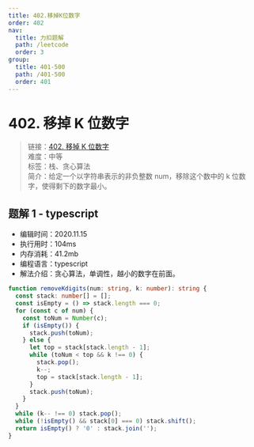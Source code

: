 ```yaml
---
title: 402.移掉K位数字
order: 402
nav:
  title: 力扣题解
  path: /leetcode
  order: 3
group:
  title: 401-500
  path: /401-500
  order: 401
---
```


# 402. 移掉 K 位数字

> 链接：[402. 移掉 K 位数字](https://leetcode-cn.com/problems/remove-k-digits/)  
> 难度：中等  
> 标签：栈、贪心算法  
> 简介：给定一个以字符串表示的非负整数 num，移除这个数中的 k 位数字，使得剩下的数字最小。

## 题解 1 - typescript

- 编辑时间：2020.11.15
- 执行用时：104ms
- 内存消耗：41.2mb
- 编程语言：typescript
- 解法介绍：贪心算法，单调性，越小的数字在前面。

```typescript
function removeKdigits(num: string, k: number): string {
  const stack: number[] = [];
  const isEmpty = () => stack.length === 0;
  for (const c of num) {
    const toNum = Number(c);
    if (isEmpty()) {
      stack.push(toNum);
    } else {
      let top = stack[stack.length - 1];
      while (toNum < top && k !== 0) {
        stack.pop();
        k--;
        top = stack[stack.length - 1];
      }
      stack.push(toNum);
    }
  }
  while (k-- !== 0) stack.pop();
  while (!isEmpty() && stack[0] === 0) stack.shift();
  return isEmpty() ? '0' : stack.join('');
}
```
